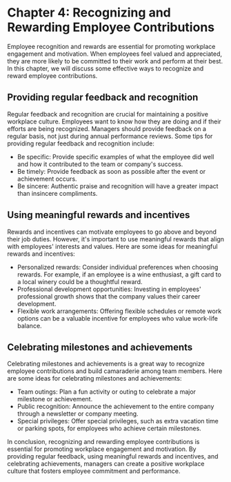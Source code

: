 Chapter 4: Recognizing and Rewarding Employee Contributions
===========================================================

Employee recognition and rewards are essential for promoting workplace engagement and motivation. When employees feel valued and appreciated, they are more likely to be committed to their work and perform at their best. In this chapter, we will discuss some effective ways to recognize and reward employee contributions.

Providing regular feedback and recognition
------------------------------------------

Regular feedback and recognition are crucial for maintaining a positive workplace culture. Employees want to know how they are doing and if their efforts are being recognized. Managers should provide feedback on a regular basis, not just during annual performance reviews. Some tips for providing regular feedback and recognition include:

* Be specific: Provide specific examples of what the employee did well and how it contributed to the team or company's success.
* Be timely: Provide feedback as soon as possible after the event or achievement occurs.
* Be sincere: Authentic praise and recognition will have a greater impact than insincere compliments.

Using meaningful rewards and incentives
---------------------------------------

Rewards and incentives can motivate employees to go above and beyond their job duties. However, it's important to use meaningful rewards that align with employees' interests and values. Here are some ideas for meaningful rewards and incentives:

* Personalized rewards: Consider individual preferences when choosing rewards. For example, if an employee is a wine enthusiast, a gift card to a local winery could be a thoughtful reward.
* Professional development opportunities: Investing in employees' professional growth shows that the company values their career development.
* Flexible work arrangements: Offering flexible schedules or remote work options can be a valuable incentive for employees who value work-life balance.

Celebrating milestones and achievements
---------------------------------------

Celebrating milestones and achievements is a great way to recognize employee contributions and build camaraderie among team members. Here are some ideas for celebrating milestones and achievements:

* Team outings: Plan a fun activity or outing to celebrate a major milestone or achievement.
* Public recognition: Announce the achievement to the entire company through a newsletter or company meeting.
* Special privileges: Offer special privileges, such as extra vacation time or parking spots, for employees who achieve certain milestones.

In conclusion, recognizing and rewarding employee contributions is essential for promoting workplace engagement and motivation. By providing regular feedback, using meaningful rewards and incentives, and celebrating achievements, managers can create a positive workplace culture that fosters employee commitment and performance.



